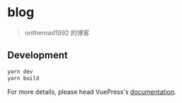 # blog

> ontheroad1992 的博客

## Development

```bash
yarn dev
yarn build
```

For more details, please head VuePress's [documentation](https://v1.vuepress.vuejs.org/).

